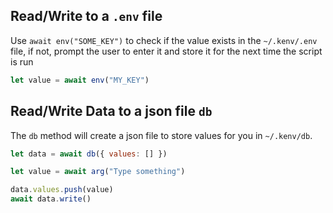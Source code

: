 <meta path="help/store-data">
      
## Read/Write to a `.env` file

Use `await env("SOME_KEY")` to check if the value exists in the `~/.kenv/.env` file, if not, prompt the user to enter it and store it for the next time the script is run

```js
let value = await env("MY_KEY")
```

## Read/Write Data to a json file `db`

The `db` method will create a json file to store values for you in `~/.kenv/db`.

```js
let data = await db({ values: [] })

let value = await arg("Type something")

data.values.push(value)
await data.write()
```
